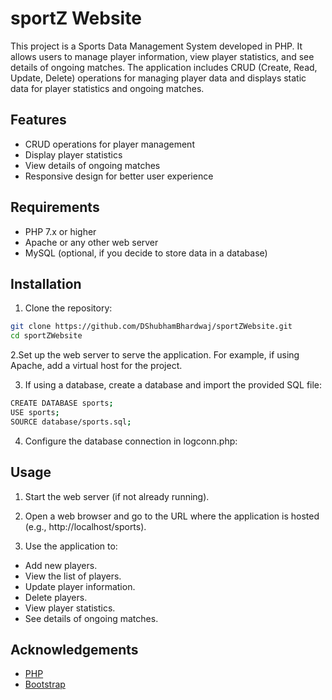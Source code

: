 
# sportZ Website 

This project is a Sports Data Management System developed in PHP. It allows users to manage player information, view player statistics, and see details of ongoing matches. The application includes CRUD (Create, Read, Update, Delete) operations for managing player data and displays static data for player statistics and ongoing matches.


## Features

- CRUD operations for player management
- Display player statistics
- View details of ongoing matches
- Responsive design for better user experience



## Requirements

- PHP 7.x or higher
- Apache or any other web server
- MySQL (optional, if you decide to store data in a database)

## Installation

1. Clone the repository:

```bash
git clone https://github.com/DShubhamBhardwaj/sportZWebsite.git
cd sportZWebsite

```

2.Set up the web server to serve the application. For example, if using Apache, add a virtual host for the project.

3. If using a database, create a database and import the provided SQL file:

```bash
CREATE DATABASE sports;
USE sports;
SOURCE database/sports.sql;
```
4. Configure the database connection in logconn.php:



    
## Usage

1. Start the web server (if not already running).

2. Open a web browser and go to the URL where the application is hosted (e.g., http://localhost/sports).

3. Use the application to:
- Add new players.
- View the list of players.
- Update player information.
- Delete players.
- View player statistics.
- See details of ongoing matches.

## Acknowledgements

 - [PHP](https://www.php.net/)
 - [Bootstrap](https://getbootstrap.com/)
